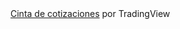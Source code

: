 <!-- TradingView Widget BEGIN -->
<div class="tradingview-widget-container">
  <div class="tradingview-widget-container__widget"></div>
  <div class="tradingview-widget-copyright"><a href="https://es.tradingview.com" rel="noopener" target="_blank"><span class="blue-text">Cinta de cotizaciones</span></a> por TradingView</div>
  <script type="text/javascript" src="https://s3.tradingview.com/external-embedding/embed-widget-ticker-tape.js" async>
  {
  "symbols": [
    {
      "description": "GOLD",
      "proName": "OANDA:XAUUSD"
    },
    {
      "description": "EUR/USD",
      "proName": "OANDA:EURUSD"
    },
    {
      "description": "GBP/USD",
      "proName": "FOREXCOM:GBPUSD"
    },
    {
      "description": "USD/CAD",
      "proName": "FOREXCOM:USDCAD"
    },
    {
      "description": "EUR/JPY",
      "proName": "FOREXCOM:EURJPY"
    },
    {
      "description": "EUR/GBP",
      "proName": "FOREXCOM:EURGBP"
    },
    {
      "description": "USD/JPY",
      "proName": "FOREXCOM:USDJPY"
    }
  ],
  "showSymbolLogo": true,
  "colorTheme": "light",
  "isTransparent": true,
  "largeChartUrl": "",
  "displayMode": "regular",
  "locale": "es"
}
  </script>
</div>
<!-- TradingView Widget END -->
